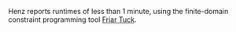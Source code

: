 Henz reports runtimes of less than 1 minute, using the finite-domain constraint programming tool [Friar Tuck](http://www.comp.nus.edu.sg/~henz/projects/FriarTuck).